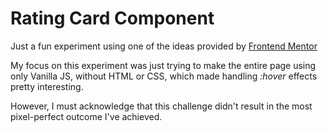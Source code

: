 # Rating Card Component

Just a fun experiment using one of the ideas provided by [Frontend Mentor]("https://www.frontendmentor.io/)

My focus on this experiment was just trying to make the entire page using only Vanilla JS, without HTML or CSS, which made handling _:hover_ effects pretty interesting.

However, I must acknowledge that this challenge didn't result in the most pixel-perfect outcome I've achieved.

